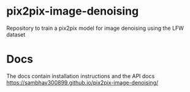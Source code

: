 # pix2pix-image-denoising
Repository to train a pix2pix model for image denoising using the LFW dataset

# Docs
The docs contain installation instructions and the API docs
https://sambhav300899.github.io/pix2pix-image-denoising/

<!-- # download models folder
Plese run this from the root of the library
```bash
gdown https://drive.google.com/drive/folders/1rWc4rllVyoK3QCSHPtWC2oYuK5PhT77j?usp=sharing
```

# download mlflow folder and copy it to artifacts location
Plese run this from the root of the library
```bash
gdown https://drive.google.com/drive/folders/15rKlDkhdvjcAEyjUw5xB7IDN8Kfrea1D?usp=sharing
mv mlruns/ src/pix2pix/
``` -->
